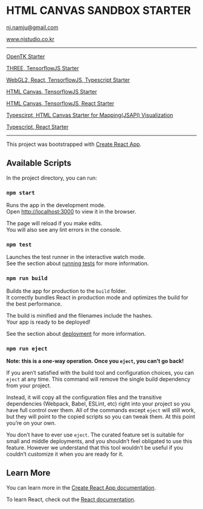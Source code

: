 
# HTML CANVAS SANDBOX STARTER

nj.namju@gmail.com

www.njstudio.co.kr

----

[OpenTK Starter](https://github.com/NamjuLee/OpenTK-starter) 

[THREE, TensorflowJS Starter](https://github.com/NamjuLee/three-tensorflow-typescript-starter)

[WebGL2, React, TensorflowJS, Typescript Starter](https://github.com/NamjuLee/react-typescript-tf-webG2L-starter)

[HTML Canvas, TensorflowJS Starter](https://github.com/NamjuLee/HTML-Canvas-tensorflow-sandbox-starter)

[HTML Canvas, TensorflowJS, React Starter](https://github.com/NamjuLee/NJSLab-web-react-tf-sandbox-starter)

[Typescirpt, HTML Canvas Starter for Mapping(JSAPI) Visualization](https://github.com/NamjuLee/mapping-and-visualization)

[Typescript, React Starter](https://github.com/NamjuLee/react-typescript-starter) 


----


This project was bootstrapped with [Create React App](https://github.com/facebook/create-react-app).

## Available Scripts

In the project directory, you can run:

### `npm start`

Runs the app in the development mode.<br>
Open [http://localhost:3000](http://localhost:3000) to view it in the browser.

The page will reload if you make edits.<br>
You will also see any lint errors in the console.

### `npm test`

Launches the test runner in the interactive watch mode.<br>
See the section about [running tests](https://facebook.github.io/create-react-app/docs/running-tests) for more information.

### `npm run build`

Builds the app for production to the `build` folder.<br>
It correctly bundles React in production mode and optimizes the build for the best performance.

The build is minified and the filenames include the hashes.<br>
Your app is ready to be deployed!

See the section about [deployment](https://facebook.github.io/create-react-app/docs/deployment) for more information.

### `npm run eject`

**Note: this is a one-way operation. Once you `eject`, you can’t go back!**

If you aren’t satisfied with the build tool and configuration choices, you can `eject` at any time. This command will remove the single build dependency from your project.

Instead, it will copy all the configuration files and the transitive dependencies (Webpack, Babel, ESLint, etc) right into your project so you have full control over them. All of the commands except `eject` will still work, but they will point to the copied scripts so you can tweak them. At this point you’re on your own.

You don’t have to ever use `eject`. The curated feature set is suitable for small and middle deployments, and you shouldn’t feel obligated to use this feature. However we understand that this tool wouldn’t be useful if you couldn’t customize it when you are ready for it.

## Learn More

You can learn more in the [Create React App documentation](https://facebook.github.io/create-react-app/docs/getting-started).

To learn React, check out the [React documentation](https://reactjs.org/).
